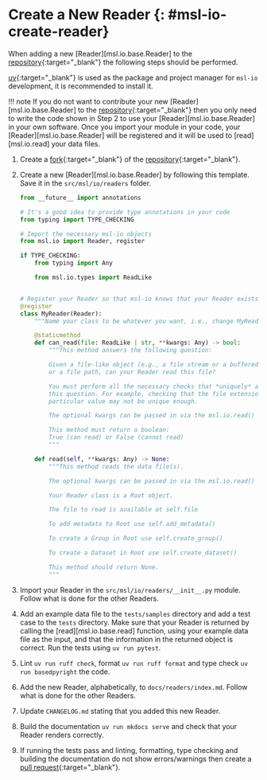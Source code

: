 # Create a New Reader {: #msl-io-create-reader}

When adding a new [Reader][msl.io.base.Reader] to the [repository]{:target="_blank"} the following steps should be performed.

[uv]{:target="_blank"} is used as the package and project manager for `msl-io` development, it is recommended to install it.

!!! note
    If you do not want to contribute your new [Reader][msl.io.base.Reader] to the [repository]{:target="_blank"} then you only need to write the code shown in Step 2 to use your [Reader][msl.io.base.Reader] in your own software. Once you import your module in your code, your [Reader][msl.io.base.Reader] will be registered and it will be used to [read][msl.io.read] your data files.

1. Create a [fork]{:target="_blank"} of the [repository]{:target="_blank"}.

2. Create a new [Reader][msl.io.base.Reader] by following this template. Save it in the `src/msl/io/readers` folder.

    ```python
    from __future__ import annotations

    # It's a good idea to provide type annotations in your code
    from typing import TYPE_CHECKING

    # Import the necessary msl-io objects
    from msl.io import Reader, register

    if TYPE_CHECKING:
        from typing import Any

        from msl.io.types import ReadLike


    # Register your Reader so that msl-io knows that your Reader exists
    @register
    class MyReader(Reader):
        """Name your class to be whatever you want, i.e., change MyReader."""

        @staticmethod
        def can_read(file: ReadLike | str, **kwargs: Any) -> bool:
            """This method answers the following question:

            Given a file-like object (e.g., a file stream or a buffered reader)
            or a file path, can your Reader read this file?

            You must perform all the necessary checks that *uniquely* answers
            this question. For example, checking that the file extension is a
            particular value may not be unique enough.

            The optional kwargs can be passed in via the msl.io.read() function.

            This method must return a boolean:
            True (can read) or False (cannot read)
            """

        def read(self, **kwargs: Any) -> None:
            """This method reads the data file(s).

            The optional kwargs can be passed in via the msl.io.read() function.

            Your Reader class is a Root object.

            The file to read is available at self.file

            To add metadata to Root use self.add_metadata()

            To create a Group in Root use self.create_group()

            To create a Dataset in Root use self.create_dataset()

            This method should return None.
            """
    ```

3. Import your Reader in the `src/msl/io/readers/__init__.py` module. Follow what is done for the other Readers.

4. Add an example data file to the `tests/samples` directory and add a test case to the `tests` directory. Make sure that your Reader is returned by calling the [read][msl.io.base.read] function, using your example data file as the input, and that the information in the returned object is correct. Run the tests using `uv run pytest`.

5. Lint `uv run ruff check`, format `uv run ruff format` and type check `uv run basedpyright` the code.

6. Add the new Reader, alphabetically, to `docs/readers/index.md`. Follow what is done for the other Readers.

7. Update `CHANGELOG.md` stating that you added this new Reader.

8. Build the documentation `uv run mkdocs serve` and check that your Reader renders correctly.

9. If running the tests pass and linting, formatting, type checking and building the documentation do not show errors/warnings then create a [pull request]{:target="_blank"}.

[fork]: https://docs.github.com/en/pull-requests/collaborating-with-pull-requests/working-with-forks/fork-a-repo
[pull request]: https://docs.github.com/en/pull-requests/collaborating-with-pull-requests/proposing-changes-to-your-work-with-pull-requests/creating-a-pull-request-from-a-fork
[repository]: https://github.com/MSLNZ/msl-io
[uv]: https://docs.astral.sh/uv/
